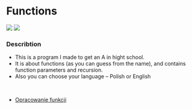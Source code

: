 # Functions
![](https://img.shields.io/github/license/OlsonBolson-C/Functions)
![](https://img.shields.io/github/last-commit/OlsonBolson-C/Functions)
### Describtion
- This is a program I made to get an A in hight school.
- It is about functions (as you can guess from the name), and contains function parameters and recursion.
- Also you can choose your language – Polish or English 
<br>

- [Opracowanie funkcji](https://github.com/OlsonBolson-C/Functions/wiki/Opracowanie-funkcji-w-Cpp)
